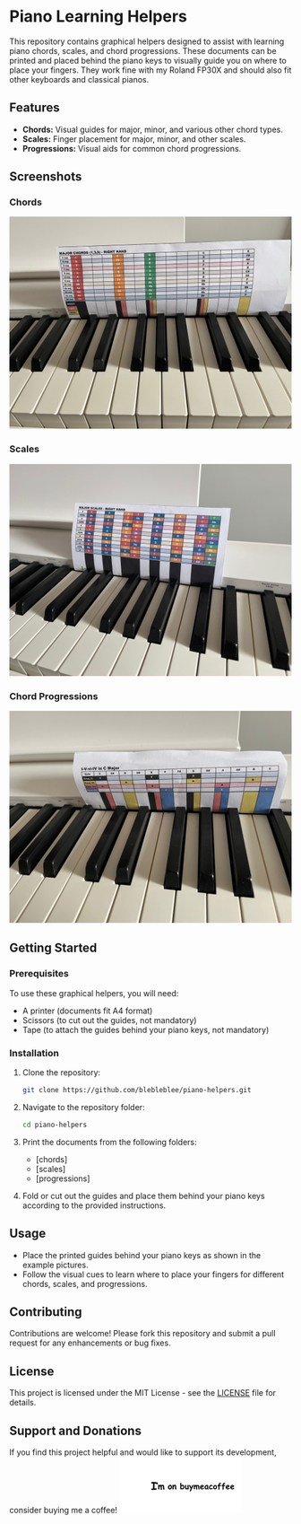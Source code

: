 # Piano Learning Helpers

This repository contains graphical helpers designed to assist with learning piano chords, scales, and chord progressions. These documents can be printed and placed behind the piano keys to visually guide you on where to place your fingers. They work fine with my Roland FP30X and should also fit other keyboards and classical pianos. 

## Features

- **Chords:** Visual guides for major, minor, and various other chord types.
- **Scales:** Finger placement for major, minor, and other scales.
- **Progressions:** Visual aids for common chord progressions.

## Screenshots

### Chords
![Chords Example](images/chords.jpeg)

### Scales
![Scales Example](images/scales.jpeg)

### Chord Progressions
![Chord Progressions Example](images/progressions.jpeg)

## Getting Started

### Prerequisites

To use these graphical helpers, you will need:
- A printer (documents fit A4 format)
- Scissors (to cut out the guides, not mandatory)
- Tape (to attach the guides behind your piano keys, not mandatory)

### Installation

1. Clone the repository:
   ```sh
   git clone https://github.com/blebleblee/piano-helpers.git
   ```

2. Navigate to the repository folder:
   ```sh
   cd piano-helpers
   ```

3. Print the documents from the following folders:
   - [chords]
   - [scales]
   - [progressions]

4. Fold or cut out the guides and place them behind your piano keys according to the provided instructions.

## Usage

- Place the printed guides behind your piano keys as shown in the example pictures.
- Follow the visual cues to learn where to place your fingers for different chords, scales, and progressions.

## Contributing

Contributions are welcome! Please fork this repository and submit a pull request for any enhancements or bug fixes.

## License

This project is licensed under the MIT License - see the [LICENSE](LICENSE) file for details.

## Support and Donations

If you find this project helpful and would like to support its development, consider buying me a coffee!
[![Buy Me A Coffee](images/buymeacoffee.webp)](https://www.buymeacoffee.com/blebleblee)
